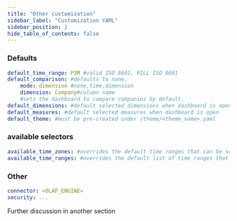 ```yaml
---
title: "Other customization"
sidebar_label: "Customization YAML"
sidebar_position: 2
hide_table_of_contents: false
---
```



### Defaults ###
```yaml
default_time_range: P3M #valid ISO 8601, RILL ISO 8601
default_comparison: #defaults to none,
	mode: dimension #none,time,dimension
	dimension: Company#column name
	#sets the dashboard to compare companies by default.
default_dimensions: #default selected dimensions when dashboard is open
default_measures: #default selected measures when dashboard is open
default_theme: #must be pre-created under /theme/<theme_name>.yaml
```
### available selectors ###
```yaml
available_time_zones: #overrides the default time ranges that can be selected by users
available_time_ranges: #overrides the default list of time ranges that can be selected by users
```

### Other ###
```yaml
connector: <OLAP_ENGINE>
security: ...
```
Further discussion in another section